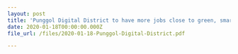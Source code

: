 ```yaml
---
layout: post
title: 'Punggol Digital District to have more jobs close to green, smart homes'
date: 2020-01-18T00:00:00.000Z
file_url: /files/2020-01-18-Punggol-Digital-District.pdf

---
```


